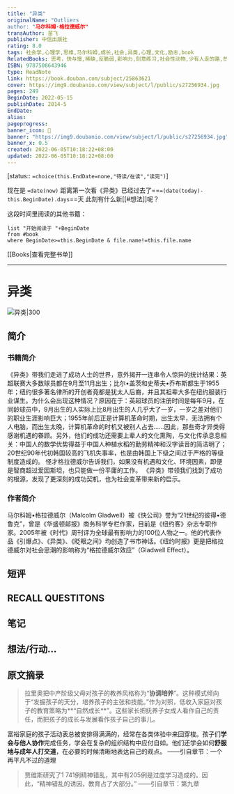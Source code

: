 ```yaml
---
title: "异类"
originalName: "Outliers
author: "马尔科姆·格拉德威尔"
transAuthor: 苗飞
publisher: 中信出版社
rating: 8.0
tags: 社会学,心理学,思维,马尔科姆,成长,社会,异类,心理,文化,励志,book
RelatedBooks: 思考，快与慢,稀缺,反脆弱,影响力,刻意练习,社会性动物,少有人走的路,贫穷的本质,为什么学生不喜欢上学?,大开眼界
ISBN: 9787508643946
type: ReadNote
link: https://book.douban.com/subject/25863621
cover: https://img9.doubanio.com/view/subject/l/public/s27256934.jpg
pages: 249
BeginDate: 2022-05-15
publishDate: 2014-5
EndDate:
alias:
pageprogress:
banner_icon: 📖
banner: "https://img9.doubanio.com/view/subject/l/public/s27256934.jpg"
banner_x: 0.5
created: 2022-06-05T10:18:22+08:00
updated: 2022-06-05T10:18:22+08:00
---
```

[status:: `=choice(this.EndDate=none,"待读/在读","读完")`]

现在是 `=date(now)`
距离第一次看《异类》已经过去了==`=(date(today)-this.BeginDate).days`==天
此刻有什么新[[#想法]]呢？


这段时间里阅读的其他书籍：

```dataview
list "开始阅读于 "+BeginDate
from #book 
where BeginDate>=this.BeginDate & file.name!=this.file.name
```

[[Books|查看完整书单]]

---
# 异类

![异类|300](https://img9.doubanio.com/view/subject/l/public/s27256934.jpg)

## 简介
### 书籍简介

《异类》带我们走进了成功人士的世界，意外揭开一连串令人惊异的统计结果：英超联赛大多数球员都在9月至11月出生；比尔•盖茨和史蒂夫•乔布斯都生于1955年；纽约很多著名律所的开创者竟都是犹太人后裔，并且其祖辈大多在纽约服装行业谋生。为什么会出现这种情况？原因在于：英超球员的注册时间是每年9月，在同龄球员中，9月出生的人实际上比8月出生的人几乎大了一岁，一岁之差对他们的职业生涯影响巨大；1955年前后正是计算机革命时期，出生太早，无法拥有个人电脑，而出生太晚，计算机革命的时机又被别人占去……因此，那些奇才异类得感谢机遇的眷顾。另外，他们的成功还需要上辈人的文化熏陶，与文化传承息息相关：中国人的数学优势得益于中国人种植水稻的勤劳精神和汉字读音的简洁明了；20世纪90年代初韩国较高的飞机失事率，也是由韩国上下级之间过于严格的等级制度造成的。
怪才格拉德威尔告诉我们，如果没有机遇和文化、环境因素，即便是智商超过爱因斯坦，也只能做一份平庸的工作。
《异类》带领我们找到了成功的根源，发现了更深刻的成功契机，也为社会变革带来新的启示。


### 作者简介

马尔科姆•格拉德威尔（Malcolm Gladwell）被《快公司》誉为“21世纪的彼得•德鲁克”，曾是《华盛顿邮报》商务科学专栏作家，目前是《纽约客》杂志专职作家。2005年被《时代》周刊评为全球最有影响力的100位人物之一。他的代表作品《引爆点》、《异类》、《眨眼之间》均创造了书市神话。《纽约时报》更是把格拉德威尔对社会思潮的影响称为“格拉德威尔效应”（Gladwell Effect）。


## 短评

## RECALL QUESTITONS

## 笔记

## 想法/行动...

## 原文摘录
> 拉里奥把中产阶级父母对孩子的教养风格称为“**协调培养**”。这种模式倾向于“发掘孩子的天分，培养孩子的主张和技能。”作为对照，低收入家庭对孩子的教育策略为**“自然成长**”。这些家长把抚养子女成人看作自己的责任，而把孩子的成长与发展看作孩子自己的事儿。

富裕家庭的孩子活动表总被安排得满满的，经常在各类体验中来回穿梭。孩子们**学会与他人协作**完成任务，学会在复杂的组织结构中应付自如。他们还学会如何**舒服地与成年人打交道**，在必要的时候清晰地表达自己的观点。
——引自章节：一个再平凡不过的道理

> 贾维斯研究了1 741例精神错乱，其中有205例是过度学习造成的。因此，“精神错乱的诱因，教育占了大部分。”
——引自章节：第九章

## 
